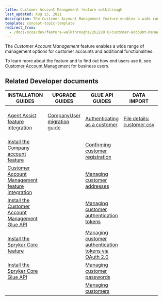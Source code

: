 ```yaml
---
title: Customer Account Management feature walkthrough
last_updated: Aug 13, 2021
description: The Customer Account Management feature enables a wide range of management options for customer accounts and additional functionalities
template: concept-topic-template
redirect_from:
  - /docs/scos/dev/feature-walkthroughs/202200.0/customer-account-management-feature-walkthrough/customer-account-management-feature-walkthrough.html
---
```


The _Customer Account Management_ feature enables a wide range of management options for customer accounts and additional functionalities.

To learn more about the feature and to find out how end users use it, see [Customer Account Management](/docs/scos/user/features/{{page.version}}/customer-account-management-feature-overview/customer-account-management-feature-overview.html) for business users.

## Related Developer documents

| INSTALLATION GUIDES  | UPGRADE GUIDES | GLUE API GUIDES | DATA IMPORT | REFERENCES |
|---|---|---|---|---|
| [Agent Assist feature integration](/docs/pbc/all/user-management/{{page.version}}/base-shop/install-and-upgrade/install-the-agent-assist-feature.html) | [CompanyUser migration guide](/docs/scos/dev/module-migration-guides/migration-guide-companyuser.html) | [Authenticating as a customer](/docs/pbc/all/identity-access-management/{{page.version}}/manage-using-glue-api/glue-api-authenticate-as-a-customer.html) | [File details: customer.csv](/docs/scos/dev/data-import/{{page.version}}/data-import-categories/commerce-setup/file-details-customer.csv.html) | [Reference information: Customer module overview](/docs/scos/dev/feature-walkthroughs/{{page.version}}/customer-account-management-feature-walkthrough/reference-information-customer-module-overview.html)|
| [Install the Company account feature](/docs/scos/dev/feature-integration-guides/{{page.version}}/company-account-feature-integration.html) |  | [Confirming customer registration](/docs/pbc/all/identity-access-management/{{page.version}}/manage-using-glue-api/glue-api-confirm-customer-registration.html) |  | |
| [Customer Account Management feature integration](/docs/scos/dev/feature-integration-guides/{{page.version}}/customer-account-management-feature-integration.html) |  | [Managing customer addresses](/docs/scos/dev/glue-api-guides/{{page.version}}/managing-customers/managing-customer-addresses.html) |  |  |
| [Install the Customer Account Management Glue API](/docs/pbc/all/customer-relationship-management/{{page.version}}/base-shop/install-and-upgrade/install-glue-api/install-the-customer-account-management-glue-api.html) |  | [Managing customer authentication tokens](/docs/pbc/all/identity-access-management/{{page.version}}/manage-using-glue-api/glue-api-manage-customer-authentication-tokens.html) |  |  |
| [Install the Spryker Core feature](/docs/scos/dev/feature-integration-guides/{{page.version}}/spryker-core-feature-integration.html) |  | [Managing customer authentication tokens via OAuth 2.0](/docs/pbc/all/identity-access-management/{{page.version}}/manage-using-glue-api/glue-api-manage-customer-authentication-tokens-via-oauth-2.0.html) |  |  |
| [Install the Spryker Core Glue API](/docs/scos/dev/feature-integration-guides/{{page.version}}/glue-api/glue-api-spryker-core-feature-integration.html) |  | [Managing customer passwords](/docs/pbc/all/identity-access-management/{{page.version}}/manage-using-glue-api/glue-api-manage-customer-passwords.html) |  |  |
|  |  | [Managing customers](/docs/pbc/all/customer-relationship-management/{{page.version}}/base-shop/manage-using-glue-api/customers/glue-api-manage-customers.html) |  |  |

